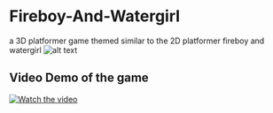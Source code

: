 # Fireboy-And-Watergirl
a 3D platformer game themed similar to the 2D platformer fireboy and watergirl
![alt text](http://github.com/aribshan/Fireboy-And-Watergirl/to/FBWG.png)

## Video Demo of the game
[![Watch the video](https://img.youtube.com/vi/-A9lTuA3lDQ/maxresdefault.jpg)](https://youtu.be/-A9lTuA3lDQ)
